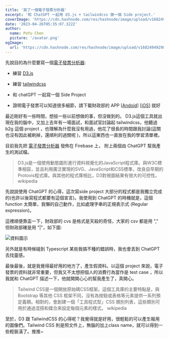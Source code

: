 ```yaml
---
title: '寫了一個電子發票分析器'
excerpt: '和 ChatGPT 一起用 d3.js + tailwindcss 做一個 Side project.'
coverImage: 'https://cdn.hashnode.com/res/hashnode/image/upload/v1682494929849/f621bc2a-3789-4491-8c19-e2284163cd58.png?w=1600&h=840&fit=crop&crop=entropy&auto=compress,format&format=webp'
date: '2023-04-26T05:35:07.322Z'
author:
  name: PoYu Chen
  picture: '/avatar.png'
ogImage: 
  url: 'https://cdn.hashnode.com/res/hashnode/image/upload/v1682494929849/f621bc2a-3789-4491-8c19-e2284163cd58.png?w=1600&h=840&fit=crop&crop=entropy&auto=compress,format&format=webp'
---
```


先說目的為什麼要寫一個[電子發票分析器](https://einvoice-analytics.web.app/):

* 練習 [D3.js](https://d3js.org/)
    
* 練習 [tailwindcss](https://tailwindcss.com/)
    
* 和 chatGPT 一起寫一個 Side Project
    
* 證明電子發票可以知道很多細節，請下載財政部的 APP \[[Andoid](https://play.google.com/store/apps/details?id=tw.gov.invoice&hl=zh_TW&gl=US)\] \[[iOS](https://apps.apple.com/us/app/%E7%B5%B1%E4%B8%80%E7%99%BC%E7%A5%A8%E5%85%8C%E7%8D%8E/id1445981329?l=zh&ls=1)\] 就好
    

最近剛好有一些時間，想撿一些以前想做的事，但沒做到的。 D3.js這個工具就出現在我的腦中，又加上去年有一場面試，和面試官討論起 tailwindcss，他聽過 b2g 這個 project ，也理解為什麼我沒有用過，他花了很長的時間跟我討論(這關也沒有因此被刷掉，還順利的過關呢 )，所以這東西也一直放在我的學習清單裡。

目前我先把 [電子發票分析器](https://einvoice-analytics.web.app/) 發佈在 Firebase 上， 附上兩個由 ChatGPT 幫我產生的測試檔。

> D3.js是一個使用動態圖形進行資料視覺化的JavaScript程式庫。與W3C標準相容，並且利用廣泛實現的SVG、JavaScript和CSS標準，改良自早期的Protovis程式庫。與其他的程式庫相比，D3對視圖結果有很大的可控性。 wikipedia

先說說使用 ChatGPT 的心得，這次寫side project 大部分的程式都是我獨立完成的(也許以後寫程式都要有這個宣言)。我使用到 ChatGPT 的時機就是，這個 function 太簡單，我懶的自己動作，比如處理字串的正規表示式 (Regular expression)。

這裡順便靠盃一下，財政部的 cvs 是格式是天殺的奇怪，大家的 csv 都是用 "," 但財政部確是用 "|"，如下圖:

![資料圖示](https://cdn.hashnode.com/res/hashnode/image/upload/v1682496089759/93cd2c45-e621-4a2f-88ae-1ee53a065263.png)

另外就是有時候碰到 Typescript 某些我搞不種的錯誤時，我也會丟到 ChatGPT 去找靈感。

最後最後，就是我覺得最好用的地方了，產生假資料。以這個 project 來說，電子發票的資料就非常重要，但我又不太想把個人的消費行為當作是 test case ，所以我就和 ChatGPT 描述一下，他就開開心心的幫我產生了，真開心。

> Tailwind CSS是一個開放原始碼CSS框架。這個工具庫的主要特點是，與 Bootstrap 等其他 CSS 框架不同，沒有為按鈕或表格等元素提供一系列預定義類。相對的，會創建一個「工具程式型」CSS 類別列表，這些類別可用於通過混搭和媒合來設定每個元素的樣式。 wikipedia

至於，D3 跟 TailwindCSS 的心得呢？我覺得就是好用，很輕鬆的可以產生報用的圖像們。Tailwind CSS 則是照文件上，無腦的加上class name，就可以得到一些輕裝潢了。推推~
